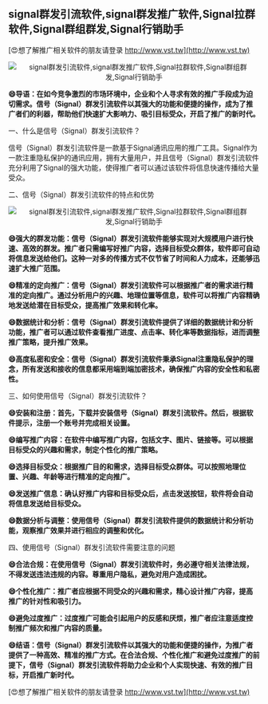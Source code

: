 ## **signal群发引流软件,signal群发推广软件,Signal拉群软件,Signal群组群发,Signal行销助手**

[😍想了解推广相关软件的朋友请登录 http://www.vst.tw](http://www.vst.tw)

 <center><img src="https://vst.tw/MP4/tuiguang/png/4.png" alt="signal群发引流软件,signal群发推广软件,Signal拉群软件,Signal群组群发,Signal行销助手"></center>

**😄导语：在如今竞争激烈的市场环境中，企业和个人寻求有效的推广手段成为迫切需求。信号（Signal）群发引流软件以其强大的功能和便捷的操作，成为了推广者们的利器，帮助他们快速扩大影响力、吸引目标受众，开启了推广的新时代。**

一、什么是信号（Signal）群发引流软件？

信号（Signal）群发引流软件是一款基于Signal通讯应用的推广工具。Signal作为一款注重隐私保护的通讯应用，拥有大量用户，并且信号（Signal）群发引流软件充分利用了Signal的强大功能，使得推广者可以通过该软件将信息快速传播给大量受众。

二、信号（Signal）群发引流软件的特点和优势

 <center><img src="https://vst.tw/MP4/tuiguang/png/3.png" alt="signal群发引流软件,signal群发推广软件,Signal拉群软件,Signal群组群发,Signal行销助手"></center>

**😄强大的群发功能：信号（Signal）群发引流软件能够实现对大规模用户进行快速、高效的群发。推广者只需编写好推广内容，选择目标受众群体，软件即可自动将信息发送给他们。这种一对多的传播方式不仅节省了时间和人力成本，还能够迅速扩大推广范围。**

**😄精准的定向推广：信号（Signal）群发引流软件可以根据推广者的需求进行精准的定向推广。通过分析用户的兴趣、地理位置等信息，软件可以将推广内容精确地发送给潜在目标受众，提高推广效果和转化率。**

**😄数据统计和分析：信号（Signal）群发引流软件提供了详细的数据统计和分析功能，推广者可以通过软件查看推广进度、点击率、转化率等数据指标，进而调整推广策略，提升推广效果。**

**😄高度私密和安全：信号（Signal）群发引流软件秉承Signal注重隐私保护的理念，所有发送和接收的信息都采用端到端加密技术，确保推广内容的安全性和私密性。**

三、如何使用信号（Signal）群发引流软件？

**😄安装和注册：首先，下载并安装信号（Signal）群发引流软件。然后，根据软件提示，注册一个账号并完成相关设置。**

**😄编写推广内容：在软件中编写推广内容，包括文字、图片、链接等。可以根据目标受众的兴趣和需求，制定个性化的推广策略。**

**😄选择目标受众：根据推广目的和需求，选择目标受众群体。可以按照地理位置、兴趣、年龄等进行精准的定向推广。**

**😄发送推广信息：确认好推广内容和目标受众后，点击发送按钮，软件将会自动将信息发送给目标受众。**

**😄数据分析与调整：使用信号（Signal）群发引流软件提供的数据统计和分析功能，观察推广效果并进行相应的调整和优化。**

四、使用信号（Signal）群发引流软件需要注意的问题

**😄合法合规：在使用信号（Signal）群发引流软件时，务必遵守相关法律法规，不得发送违法违规的内容。尊重用户隐私，避免对用户造成困扰。**

**😄个性化推广：推广者应根据不同受众的兴趣和需求，精心设计推广内容，提高推广的针对性和吸引力。**

**😄避免过度推广：过度推广可能会引起用户的反感和厌烦，推广者应注意适度控制推广频次和推广内容的质量。**

**😄结语：信号（Signal）群发引流软件以其强大的功能和便捷的操作，为推广者提供了一种高效、精准的推广方式。在合法合规、个性化推广和避免过度推广的前提下，信号（Signal）群发引流软件将助力企业和个人实现快速、有效的推广目标，开启推广新时代。**

[😍想了解推广相关软件的朋友请登录 http://www.vst.tw](http://www.vst.tw)



